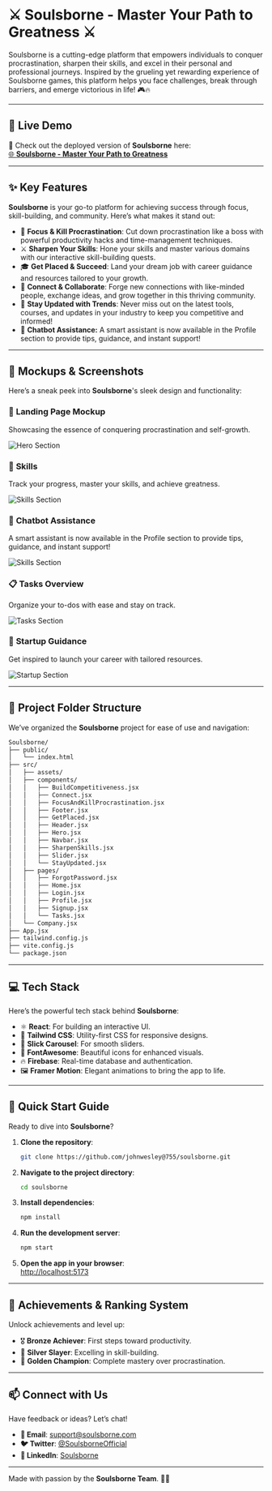 # ⚔️ **Soulsborne - Master Your Path to Greatness** ⚔️  

Soulsborne is a cutting-edge platform that empowers individuals to conquer procrastination, sharpen their skills, and excel in their personal and professional journeys. Inspired by the grueling yet rewarding experience of Soulsborne games, this platform helps you face challenges, break through barriers, and emerge victorious in life! 🎮🔥  

---

## 🚀 **Live Demo**  

🎉 Check out the deployed version of **Soulsborne** here:  
[🌐 **Soulsborne - Master Your Path to Greatness**](https://soulsborne-261a4.web.app/)  

---

## ✨ **Key Features**  

**Soulsborne** is your go-to platform for achieving success through focus, skill-building, and community. Here’s what makes it stand out:  

- 🎯 **Focus & Kill Procrastination**: Cut down procrastination like a boss with powerful productivity hacks and time-management techniques.  
- ⚔️ **Sharpen Your Skills**: Hone your skills and master various domains with our interactive skill-building quests.  
- 🎓 **Get Placed & Succeed**: Land your dream job with career guidance and resources tailored to your growth.  
- 💬 **Connect & Collaborate**: Forge new connections with like-minded people, exchange ideas, and grow together in this thriving community.  
- 🚀 **Stay Updated with Trends**: Never miss out on the latest tools, courses, and updates in your industry to keep you competitive and informed!
- 🤖 **Chatbot Assistance:** A smart assistant is now available in the Profile section to provide tips, guidance, and instant support!

---

## 🎨 **Mockups & Screenshots**  

Here’s a sneak peek into **Soulsborne**'s sleek design and functionality:  

### 🔮 **Landing Page Mockup**  
Showcasing the essence of conquering procrastination and self-growth.  

![Hero Section](frontend/src/assets/screenshot-1.png)  

### 🎯 **Skills**  
Track your progress, master your skills, and achieve greatness.  

![Skills Section](frontend/src/assets/screenshot-5.png)  

### 🤖 **Chatbot Assistance**  
A smart assistant is now available in the Profile section to provide tips, guidance, and instant support!  

![Skills Section](frontend/src/assets/screenshot-4.png)  

### 📋 **Tasks Overview**  
Organize your to-dos with ease and stay on track.  

![Tasks Section](frontend/src/assets/screenshot-3.png)  

### 🚀 **Startup Guidance**  
Get inspired to launch your career with tailored resources.  

![Startup Section](frontend/src/assets/screenshot-2.png)  

---

## 📂 **Project Folder Structure**  

We’ve organized the **Soulsborne** project for ease of use and navigation:  

```bash
Soulsborne/
├── public/                      
│   └── index.html                
├── src/                          
│   ├── assets/                   
│   ├── components/               
│   │   ├── BuildCompetitiveness.jsx  
│   │   ├── Connect.jsx                
│   │   ├── FocusAndKillProcrastination.jsx  
│   │   ├── Footer.jsx                 
│   │   ├── GetPlaced.jsx              
│   │   ├── Header.jsx                 
│   │   ├── Hero.jsx                   
│   │   ├── Navbar.jsx                 
│   │   ├── SharpenSkills.jsx          
│   │   ├── Slider.jsx                 
│   │   └── StayUpdated.jsx            
│   ├── pages/                    
│   │   ├── ForgotPassword.jsx     
│   │   ├── Home.jsx               
│   │   ├── Login.jsx              
│   │   ├── Profile.jsx            
│   │   ├── Signup.jsx             
│   │   └── Tasks.jsx
│   └── Company.jsx 
├── App.jsx                        
├── tailwind.config.js             
├── vite.config.js                 
└── package.json                   
```

---

## 💻 **Tech Stack**  

Here’s the powerful tech stack behind **Soulsborne**:  

- ⚛️ **React**: For building an interactive UI.  
- 💅 **Tailwind CSS**: Utility-first CSS for responsive designs.  
- 🎡 **Slick Carousel**: For smooth sliders.  
- 🎨 **FontAwesome**: Beautiful icons for enhanced visuals.  
- 🔥 **Firebase**: Real-time database and authentication.  
- 🖼️ **Framer Motion**: Elegant animations to bring the app to life.  

---

## 🚀 **Quick Start Guide**  

Ready to dive into **Soulsborne**?  

1. **Clone the repository**:  
   ```bash
   git clone https://github.com/johnwesley@755/soulsborne.git
   ```  
2. **Navigate to the project directory**:  
   ```bash
   cd soulsborne
   ```  
3. **Install dependencies**:  
   ```bash
   npm install
   ```  
4. **Run the development server**:  
   ```bash
   npm start
   ```  
5. **Open the app in your browser**:  
   [http://localhost:5173](http://localhost:5173)  

---

## 🏅 **Achievements & Ranking System**  

Unlock achievements and level up:  

- 🎖️ **Bronze Achiever**: First steps toward productivity.  
- 🥈 **Silver Slayer**: Excelling in skill-building.  
- 🥇 **Golden Champion**: Complete mastery over procrastination.  

---

## 📫 **Connect with Us**  

Have feedback or ideas? Let’s chat!  

- **📧 Email**: support@soulsborne.com  
- **🐦 Twitter**: [@SoulsborneOfficial](https://twitter.com/soulsborneofficial)  
- **💼 LinkedIn**: [Soulsborne](https://www.linkedin.com/company/soulsborne)  

---

Made with passion by the **Soulsborne Team**. 🖤👾  
